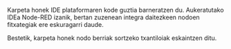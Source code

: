 Karpeta honek IDE plataformaren kode guztia barneratzen du. Aukeratutako IDEa Node-RED izanik, bertan zuzenean integra daitezkeen nodoen fitxategiak ere eskuragarri daude.

Bestetik, karpeta honek nodo berriak sortzeko txantiloiak eskaintzen ditu. 